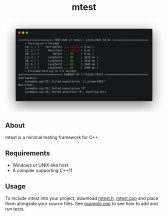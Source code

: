 <h1 align="center">mtest</h1>

<p align="center">
  <img alt="screenshot" src="https://raw.githubusercontent.com/codeandkey/mtest/master/screenshot.png">
</p>

## About
mtest is a minimal testing framework for C++.

## Requirements
- Windows or UNIX-like host
- A compiler supporting C++11

## Usage
To include mtest into your project, download [mtest.h](https://raw.githubusercontent.com/codeandkey/mtest/master/mtest.h), [mtest.cpp](https://raw.githubusercontent.com/codeandkey/mtest/master/mtest.cpp) and place them alongside your source files. See [example.cpp](https://github.com/codeandkey/mtest/blob/master/example.cpp) to see how to add and run tests.
